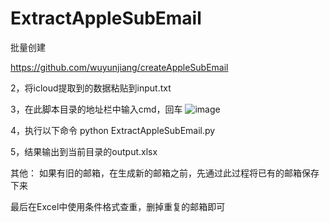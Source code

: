 # ExtractAppleSubEmail
批量创建

https://github.com/wuyunjiang/createAppleSubEmail


2，将icloud提取到的数据粘贴到input.txt

3，在此脚本目录的地址栏中输入cmd，回车
![image](https://github.com/Onpicex/ExtractAppleSubEmail/assets/72106979/b3acb9c7-ac7f-4cdb-859f-89a5e47fbfb9)

4，执行以下命令
python ExtractAppleSubEmail.py

5，结果输出到当前目录的output.xlsx


其他：
如果有旧的邮箱，在生成新的邮箱之前，先通过此过程将已有的邮箱保存下来

最后在Excel中使用条件格式查重，删掉重复的邮箱即可
